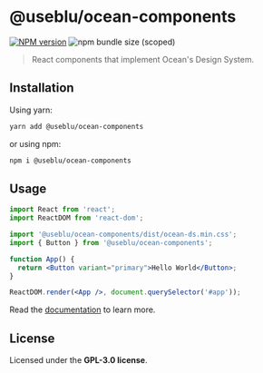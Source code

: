 # @useblu/ocean-components

<a href="https://npmjs.org/package/@useblu/ocean-components"><img alt="NPM version" src="https://img.shields.io/npm/v/@useblu/ocean-components" /></a> <img alt="npm bundle size (scoped)" src="https://img.shields.io/bundlephobia/min/@useblu/ocean-components">

> React components that implement Ocean's Design System.

## Installation

Using yarn:

```bash
yarn add @useblu/ocean-components
```

or using npm:

```bash
npm i @useblu/ocean-components
```

## Usage

```jsx
import React from 'react';
import ReactDOM from 'react-dom';

import '@useblu/ocean-components/dist/ocean-ds.min.css';
import { Button } from '@useblu/ocean-components';

function App() {
  return <Button variant="primary">Hello World</Button>;
}

ReactDOM.render(<App />, document.querySelector('#app'));
```

Read the [documentation](https://pagnet.github.io/ocean-ds-web/index.html) to learn more.

## License

Licensed under the **GPL-3.0 license**.

